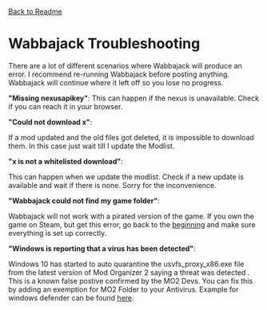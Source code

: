 [Back to Readme](https://github.com/Kvitekvist/FUS/blob/main/README.md)

# Wabbajack Troubleshooting

There are a lot of different scenarios where Wabbajack will produce an error. I recommend re-running Wabbajack before posting anything. Wabbajack will continue where it left off so you lose no progress.

**"Missing nexusapikey"**:
This can happen if the nexus is unavailable. Check if you can reach it in your browser.

**"Could not download x"**:

If a mod updated and the old files got deleted, it is impossible to download them. In this case just wait till I update the Modlist.

**"x is not a whitelisted download"**:

This can happen when we update the modlist. Check if a new update is available and wait if there is none. Sorry for the inconvenience.

**"Wabbajack could not find my game folder"**:

Wabbajack will not work with a pirated version of the game. If you own the game on Steam, but get this error, go back to the [beginning](#first-time-installation) and make sure everything is set up correctly.

**"Windows is reporting that a virus has been detected"**:

Windows 10 has started to auto quarantine the usvfs_proxy_x86.exe file from the latest version of Mod Organizer 2 saying a threat was detected . This is a known false postive confirmed by the MO2 Devs. You can fix this by adding an exemption for MO2 Folder to your Antivirus. Example for windows defender can be found [here](https://www.thewindowsclub.com/exclude-a-folder-from-windows-security-scan).